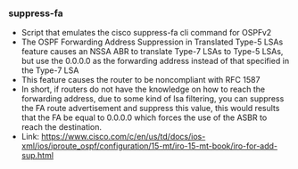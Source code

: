 ### suppress-fa
- Script that emulates the cisco suppress-fa cli command for OSPFv2
- The OSPF Forwarding Address Suppression in Translated Type-5 LSAs feature causes an NSSA ABR to translate Type-7 LSAs to Type-5 LSAs, but use the 0.0.0.0 as the forwarding address instead of that specified in the Type-7 LSA
- This feature causes the router to be noncompliant with RFC 1587
- In short, if routers do not have the knowledge on how to reach the forwarding address, due to some kind of lsa filtering, you can suppress the FA route advertisement and suppress this value, this would results that the FA be equal to 0.0.0.0 which forces the use of the ASBR to reach the destination.
- Link: https://www.cisco.com/c/en/us/td/docs/ios-xml/ios/iproute_ospf/configuration/15-mt/iro-15-mt-book/iro-for-add-sup.html

